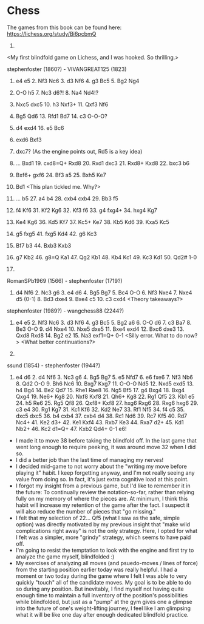 # Chess



The games from this book can be found here: https://lichess.org/study/Bi6pcbmQ

1. 

<My first blindfold game on Lichess, and I was hooked.  So thrilling.>

stephenfoster (1860?) - VIVANGREAT125 (1823)

1. e4 e5 2. Nf3 Nc6 3. d3 Nf6 4. g3 Bc5 5. Bg2 Ng4 
6. O-O h5 7. Nc3 d6?!  8. Na4 Nd4!? 
9. Nxc5 dxc5 10. h3 Nxf3+ 11. Qxf3 Nf6 
12. Bg5 Qd6 13. Rfd1 Bd7 14. c3 O-O-O?
15. d4 exd4 16. e5 Bc6 
17. exd6 Bxf3 
18. dxc7? (As the engine points out, Rd5 is a key idea)
18. ... Bxd1 19. cxd8=Q+ Rxd8 20. Rxd1 dxc3 21. Rxd8+ Kxd8 22. bxc3 b6 
23. Bxf6+ gxf6 24. Bf3 a5 25. Bxh5 Ke7 
26. Bd1 <This plan tickled me.  Why?>
26. ... b5 27. a4 b4 28. cxb4 cxb4 29. Bb3 f5 
30. f4 Kf6 31. Kf2 Kg6 32. Kf3 f6 33. g4 fxg4+ 34. hxg4 Kg7 
35. Ke4 Kg6 36. Kd5 Kf7 37. Kc5+ Ke7 38. Kb5 Kd6 39. Kxa5 Kc5 
40. g5 fxg5 41. fxg5 Kd4 42. g6 Kc3 
43. Bf7 b3 44. Bxb3 Kxb3 
45. g7 Kb2 46. g8=Q Ka1 47. Qg2 Kb1 48. Kb4 Kc1 49. Kc3 Kd1 50. Qd2# 1-0

2.

<An empty win and a humbling loss>

RomanSPb1969 (1566) - stephenfoster (1719?)
1. d4 Nf6 2. Nc3 g6 3. e4 d6 4. Bg5 Bg7 5. Bc4 O-O 6. Nf3 Nxe4 7. Nxe4 d5 (0-1) 8. Bd3 dxe4 9. Bxe4 c5 10. c3 cxd4 
<Theory takeaways?>


stephenfoster (1989?) - wangchess88 (2244?)
1. e4 e5 2. Nf3 Nc6 3. d3 Nf6 4. g3 Bc5 5. Bg2 a6 6. O-O d6 7. c3 Ba7 8. Be3 O-O 9. d4 Nxe4 10. Nxe5 dxe5 11. Bxe4 exd4 12. Bxc6 dxe3 13. Qxd8 Rxd8 14. Bg2 e2 15. Na3 exf1=Q+ 0-1
<Silly error.  What to do now?>
<What better continuations?>

3.

<Quite the rollercoaster>

ssund (1854) - stephenfoster (1944?)
1. e4 d6 2. d4 Nf6 3. Nc3 g6 4. Bg5 Bg7 5. e5 Nfd7 6. e6 fxe6 7. Nf3 Nb6 8. Qd2 O-O 9. Bh6 Nc6 10. Bxg7 Kxg7 11. O-O-O Nd5 12. Nxd5 exd5 13. h4 Bg4 14. Be2 Qd7 15. Rhe1 Rae8 16. Ng5 Bf5 17. g4 Bxg4 18. Bxg4 Qxg4 19. Ne6+ Kg8 20. Nxf8 Kxf8 21. Qh6+ Kg8 22. Rg1 Qf5 23. Kb1 e5 24. h5 Re6 25. Rg5 Qf8 26. Qxf8+ Kxf8 27. hxg6 Rxg6 28. Rxg6 hxg6 29. c3 e4 30. Rg1 Kg7 31. Kc1 Kf6 32. Kd2 Ne7 33. Rf1 Nf5 34. f4 c5 35. dxc5 dxc5 36. b4 cxb4 37. cxb4 d4 38. Rc1 Nd6 39. Rc7 Kf5 40. Rd7 Nc4+ 41. Ke2 d3+ 42. Ke1 Kxf4 43. Rxb7 Ke3 44. Rxa7 d2+ 45. Kd1 Nb2+ 46. Kc2 d1=Q+ 47. Kxb2 Qd4+ 0-1
e6!

* I made it to move 38 before taking the blindfold off. In the last game that went long enough to require peeking, it was around move 32 when I did so.
* I did a better job than the last time of managing my nerves!
* I decided mid-game to not worry about the "writing my move before playing it" habit. I keep forgetting anyway, and I'm not really seeing any value from doing so. In fact, it's just extra cognitive load at this point.
* I forgot my insight from a previous game, but I'd like to remember it in the future: To continually review the notation-so-far, rather than relying fully on my memory of where the pieces are. At minimum, I think this habit will increase my retention of the game after the fact. I suspect it will also reduce the number of pieces that "go missing."
* I felt that my selection of 22... Qf5 (what I saw as the safe, simple option) was directly motivated by my previous insight that "make wild complications right away" is not the only strategy. Here, I opted for what I felt was a simpler, more "grindy" strategy, which seems to have paid off.
* I'm going to resist the temptation to look with the engine and first try to analyze the game myself, blindfolded :)
* My exercises of analyzing all moves (and psuedo-moves / lines of force) from the starting position earlier today was really helpful. I had a moment or two today during the game where I felt I was able to very quickly "touch" all of the candidate moves. My goal is to be able to do so during any position. But inevitably, I find myself not having quite enough time to maintain a full inventory of the position's possibilities while blindfolded, but just as a "pump" at the gym gives one a glimpse into the future of one's weight-lifting journey, I feel like I am glimpsing what it will be like one day after enough dedicated blindfold practice. 


